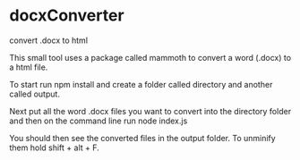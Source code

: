 # docxConverter
convert .docx to html

This small tool uses a package called mammoth to convert a word (.docx) to a html file. 

To start run npm install and create a folder called directory and another called output.

Next put all the word .docx files you want to convert into the directory folder and then on the command line run node index.js

You should then see the converted files in the output folder. To unminify them hold shift + alt + F. 
